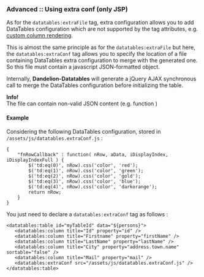 ### Advanced :: Using extra conf (only JSP)

As for the `datatables:extraFile` tag, extra configuration allows you to add DataTables configuration which are not supported by the tag attributes, e.g. [custom column rendering](http://datatables.net/release-datatables/examples/advanced_init/column_render.html).

This is almost the same principle as for the `datatables:extraFile` but here, the `datatables:extraConf` tag allows you to specify the location of a file containing DataTables extra configuration to merge with the generated one. So this file must contain a javascript JSON-formatted object.

Internally, **Dandelion-Datatables** will generate a jQuery AJAX synchronous call to merge the DataTables configuration before initializing the table.

<p class="alert alert-info"><strong>Info!</strong><br /> The file can contain non-valid JSON content (e.g. function )</p>

#### Example
Considering the following DataTables configuration, stored in `/assets/js/datatables.extraConf.js` :

	{
	    "fnRowCallback" : function( nRow, aData, iDisplayIndex, iDisplayIndexFull ) {
	        $('td:eq(0)', nRow).css('color', 'red');
	        $('td:eq(1)', nRow).css('color', 'green');
	        $('td:eq(2)', nRow).css('color', 'gold');
	        $('td:eq(3)', nRow).css('color', 'blue');
	        $('td:eq(4)', nRow).css('color', 'darkorange');
	        return nRow; 
	    }
	}

You just need to declare a `datatables:extraConf` tag as follows :

	<datatables:table id="myTableId" data="${persons}">
	   <datatables:column title="Id" property="id" />
	   <datatables:column title="Firstname" property="firstName" />
	   <datatables:column title="LastName" property="lastName" />
	   <datatables:column title="City" property="address.town.name" sortable="false" />
	   <datatables:column title="Mail" property="mail" />
	   <datatables:extraConf src="/assets/js/datatables.extraConf.js" />
	</datatables:table>
